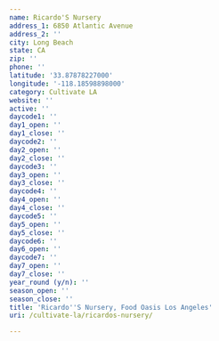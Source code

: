 ```yaml
---
name: Ricardo'S Nursery
address_1: 6850 Atlantic Avenue
address_2: ''
city: Long Beach
state: CA
zip: ''
phone: ''
latitude: '33.87878227000'
longitude: '-118.18598898000'
category: Cultivate LA
website: ''
active: ''
daycode1: ''
day1_open: ''
day1_close: ''
daycode2: ''
day2_open: ''
day2_close: ''
daycode3: ''
day3_open: ''
day3_close: ''
daycode4: ''
day4_open: ''
day4_close: ''
daycode5: ''
day5_open: ''
day5_close: ''
daycode6: ''
day6_open: ''
daycode7: ''
day7_open: ''
day7_close: ''
year_round (y/n): ''
season_open: ''
season_close: ''
title: 'Ricardo''S Nursery, Food Oasis Los Angeles'
uri: /cultivate-la/ricardos-nursery/

---
```

